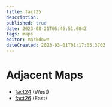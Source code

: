 ```yaml
---
title: fact25
description: 
published: true
date: 2023-08-21T05:46:51.084Z
tags: maps
editor: markdown
dateCreated: 2023-03-01T01:17:05.370Z
---
```


# Adjacent Maps
 * [fact24](/maps/fact24) (West)
 * [fact26](/maps/fact26) (East)
